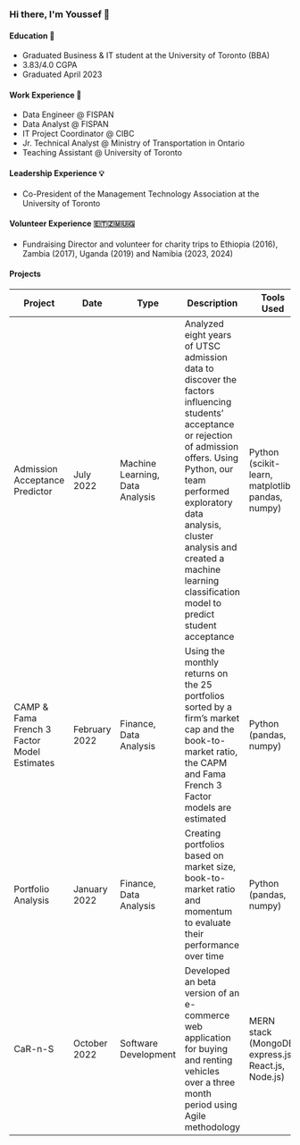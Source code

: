 ### Hi there, I'm Youssef 👋 

#### Education 🎒
- Graduated Business & IT student at the University of Toronto (BBA)
- 3.83/4.0 CGPA
- Graduated April 2023

#### Work Experience 👔
- Data Engineer @ FISPAN
- Data Analyst @ FISPAN
- IT Project Coordinator @ CIBC
- Jr. Technical Analyst @ Ministry of Transportation in Ontario
- Teaching Assistant @ University of Toronto

#### Leadership Experience 💡
- Co-President of the Management Technology Association at the University of Toronto

#### Volunteer Experience 🇪🇹🇿🇲🇺🇬
- Fundraising Director and volunteer for charity trips to Ethiopia (2016), Zambia (2017), Uganda (2019) and Namibia (2023, 2024)

#### Projects

| **Project**                                 | **Date**      | **Type**                        | **Description**                                                                                                                                                                                                                                                                                       | Tools Used                                          |
|---------------------------------------------|---------------|---------------------------------|-------------------------------------------------------------------------------------------------------------------------------------------------------------------------------------------------------------------------------------------------------------------------------------------------------|-----------------------------------------------------|
| Admission Acceptance Predictor              | July 2022     | Machine Learning, Data Analysis | Analyzed eight years of UTSC admission data to discover the factors influencing students’ acceptance or rejection of admission offers. Using Python, our team performed exploratory data analysis, cluster analysis and created a machine learning classification model to predict student acceptance | Python (scikit-learn, matplotlib, pandas, numpy)    |
| CAMP & Fama French 3 Factor Model Estimates | February 2022 | Finance, Data Analysis          | Using the monthly returns on the 25 portfolios sorted by a firm’s market cap and the book-to-market ratio, the CAPM and Fama French 3 Factor models are estimated                                                                                                                                     | Python (pandas, numpy)                              |
| Portfolio Analysis                          | January 2022  | Finance, Data Analysis          | Creating portfolios based on market size, book-to-market ratio and momentum to evaluate their performance over time                                                                                                                                                                                   | Python (pandas, numpy)                              |
| CaR-n-S                                     | October 2022  | Software Development            | Developed an beta version of an e-commerce web application for buying and renting vehicles over a three month period using Agile methodology                                                                                                                                                          | MERN stack (MongoDB, express.js, React.js, Node.js) |


<!--
**youssefisk/youssefisk** is a ✨ _special_ ✨ repository because its `README.md` (this file) appears on your GitHub profile.

Here are some ideas to get you started:

- 🔭 I’m currently working on ...
- 🌱 I’m currently learning ...
- 👯 I’m looking to collaborate on ...
- 🤔 I’m looking for help with ...
- 💬 Ask me about ...
- 📫 How to reach me: ...
- 😄 Pronouns: ...
- ⚡ Fun fact: ...
-->

